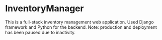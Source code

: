 # InventoryManager
This is a full-stack inventory management web application.
Used Django framework and Python for the backend.
Note: production and deployment has been paused due to inactivity.
